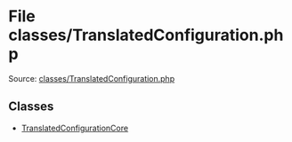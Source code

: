 File classes/TranslatedConfiguration.php
=========

Source: [classes/TranslatedConfiguration.php](https://github.com/PrestaShop/PrestaShop/blob/1.6.0.2/classes/TranslatedConfiguration.php)


Classes
-------

* [TranslatedConfigurationCore](class.TranslatedConfigurationCore.md)

